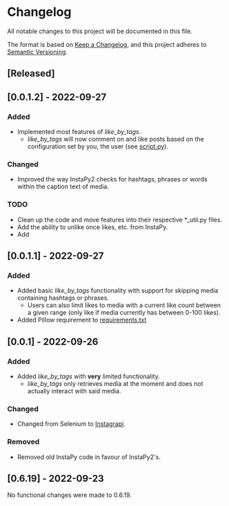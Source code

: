 # Changelog
All notable changes to this project will be documented in this file.

The format is based on [Keep a Changelog](https://keepachangelog.com/en/1.0.0/),
and this project adheres to [Semantic Versioning](https://semver.org/spec/v2.0.0.html).

## [Released]

## [0.0.1.2] - 2022-09-27
### Added
- Implemented most features of *like_by_tags*.
    - *like_by_tags* will now comment on and like posts based on the configuration set by you, the user (see [script.py](script.py)).

### Changed
- Improved the way InstaPy2 checks for hashtags, phrases or words within the caption text of media.

### TODO
- Clean up the code and move features into their respective *_util.py files.
- Add the ability to unlike once likes, etc. from InstaPy.
- Add 

## [0.0.1.1] - 2022-09-27
### Added
- Added basic *like_by_tags* functionality with support for skipping media containing hashtags or phrases.
    - Users can also limit likes to media with a current like count between a given range (only like if media currently has between 0-100 likes).
- Added Pillow requirement to [requirements.txt](requirements.txt)

## [0.0.1] - 2022-09-26
### Added
- Added *like_by_tags* with **very** limited functionality.
    - *like_by_tags* only retrieves media at the moment and does not actually interact with said media.

### Changed
- Changed from Selenium to [Instagrapi](https://github.com/adw0rd/instagrapi).

### Removed
- Removed old InstaPy code in favour of InstaPy2's.

## [0.6.19] - 2022-09-23
No functional changes were made to 0.6.19.